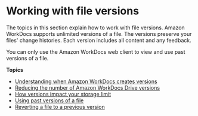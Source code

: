# Working with file versions<a name="work-with-versions"></a>

The topics in this section explain how to work with file versions\. Amazon WorkDocs supports unlimited versions of a file\. The versions preserve your files' change histories\. Each version includes all content and any feedback\.

You can only use the Amazon WorkDocs web client to view and use past versions of a file\.

**Topics**
+ [Understanding when Amazon WorkDocs creates versions](version-creation.md)
+ [Reducing the number of Amazon WorkDocs Drive versions](reduce-drive-storage.md)
+ [How versions impact your storage limit](version-storage.md)
+ [Using past versions of a file](view-file-versions.md)
+ [Reverting a file to a previous version](revert-version.md)